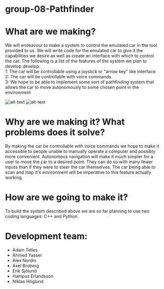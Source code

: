# group-08-Pathfinder
# What are we making?

We will endeavour to make a system to control the emulated car in the tool provided to us. We will write code for the emulated car to give it the capabilities we desire as well as create an interface with which to control the car.
The following is a list of the features of the system we plan to develop develop: \
      1: The car will be controllable using a joystick or "arrow key" like interface. \
      2: The car will be controllable with voice commands. \
      3: We hope to be able to implement some sort of pathfinding system that allows the car to move autonomously to some chosen point in the environment
      
![alt-text](https://github.com/DIT112-V21/group-08/blob/readme-update/Pathfinder%20iOS%20App/APPHomeImage.png) ![alt-text](https://github.com/DIT112-V21/group-08/blob/readme-update/Pathfinder%20iOS%20App/NodeMap.gif)
      
# Why are we making it? What problems does it solve?

By making the car be controllable with voice commands we hope to make it accessible to people unable to manually operate a computer and possibly more convenient. Autonomous navigation will make it much simpler for a user to move the car to a desired point. They can do so with many fewer inputs than if they were to steer the car themselves. The car being able to scan and map it's environment will be imperative to this feature actually working.

# How are we going to make it?

To build the system described above we are so far planning to use two coding languages: C++ and Python.

# Development team:

- Adam Telles
- Ahmed Yasser
- Alex Nordin
- Axel Broberg	
- Erik Sjölund 	
- Hampus Erlandsson  
- Niklas Höglund   
